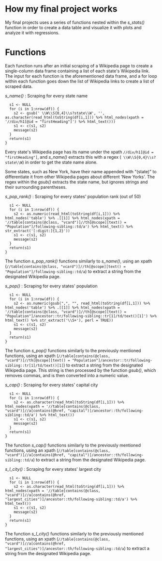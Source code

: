 # How my final project works

My final projects uses a series of functions nested within the _s_stats()_ function in order to create a data table and visualize it with plots and analyze it with regressions.

# Functions

Each function runs after an initial scraping of a Wikipedia page to create a single-column data frame containing a list of each state's Wikipedia link. The input for each function is the aforementioned data frame, and a for loop within each function goes down the list of Wikipedia links to create a list of scraped data.

_s_name()_ : Scraping for every state name
```s_name <- function(df) {
  s1 <- NULL
  for (i in 1:nrow(df)) {
    s2 <- gsub(' \\W\\S{0,4}\\s?state\\W', '', as.character(read_html(toString(df[i,1])) %>% html_nodes(xpath = '//div/h1[@id = "firstHeading"]') %>% html_text()))
    s1 <- c(s1, s2)
    message(s2)
  }
  return(s1)
}
```

Every state's Wikipedia page has its name under the xpath `//div/h1[@id = "firstHeading"]`, and _s_name()_ extracts this with a regex (` \\W\\S{0,4}\\s?state\\W`) in order to get the state name alone.

Some states, such as New York, have their name appended with "(state)" to differentiate it from other Wikipedia pages about different 'New Yorks'. The regex within the _gsub()_ extracts the state name, but ignores strings and their surrounding parentheses.

_s_pop_rank()_ : Scraping for every states' population rank (out of 50)
```s_pop_rank <- function(df) {
  s1 <- NULL
  for (i in 1:nrow(df)) {
    s2 <- as.numeric(read_html(toString(df[i,1])) %>% html_nodes('table') %>% .[[1]] %>% html_nodes(xpath = '//table[contains(@class, "vcard")]//th[@scope][text() = "Population"]/following-sibling::td/a') %>% html_text() %>% str_extract('[:digit:]{1,2}'))
    s1 <- c(s1, s2)
    message(s2)
  }
  return(s1)
}
```

The function _s_pop_rank()_ functions similarly to _s_name()_, using an xpath (`//table[contains(@class, "vcard")]//th[@scope][text() = "Population"]/following-sibling::td/a`) to extract a string from the designated Wikipedia page.

_s_pop()_ : Scraping for every states' population
```s_pop <- function(df) {
  s1 <- NULL
  for (i in 1:nrow(df)) {
    s2 <- as.numeric(gsub(",", "", read_html(toString(df[i,1])) %>% html_nodes('table') %>% .[[1]] %>% html_nodes(xpath = '//table[contains(@class, "vcard")]//th[@scope][text() = "Population"]/ancestor::tr/following-sibling::tr[1]/td/text()[1]') %>% html_text() %>% str_extract('\\S+'), perl = TRUE))
    s1 <- c(s1, s2)
    message(s2)
  }
  return(s1)
}
```

The function _s_pop()_ functions similarly to the previously mentioned functions, using an xpath (`//table[contains(@class, "vcard")]//th[@scope][text() = "Population"]/ancestor::tr/following-sibling::tr[1]/td/text()[1]`) to extract a string from the designated Wikipedia page. This string is then processed by the function _gsub()_, which removes commas, and is then converted into a numeric value.

_s_cap()_ : Scraping for every states' capital city
```s_cap <- function(df) {
  s1 <- NULL
  for (i in 1:nrow(df)) {
    s2 <- as.character(read_html(toString(df[i,1])) %>% html_nodes(xpath = '//table[contains(@class, "vcard")]//a[contains(@href, "capital")]/ancestor::th/following-sibling::td/a') %>% html_text())
    s1 <- c(s1, s2)
    message(s2)
  }
  return(s1)
}
```

The function _s_cap()_ functions similarly to the previously mentioned functions, using an xpath (`//table[contains(@class, "vcard")]//a[contains(@href, "capital")]/ancestor::th/following-sibling::td/a`) to extract a string from the designated Wikipedia page.

_s_l_city()_ : Scraping for every states' largest city
```s_l_city <- function(df) {
  s1 <- NULL
  for (i in 1:nrow(df)) {
    s2 <- as.character(read_html(toString(df[i,1])) %>% html_nodes(xpath = '//table[contains(@class, "vcard")]//a[contains(@href, "largest_cities")]/ancestor::th/following-sibling::td/a') %>% html_text())
    s1 <- c(s1, s2)
    message(s2)
  }
  return(s1)
}
```

The function _s_l_city()_ functions similarly to the previously mentioned functions, using an xpath (`//table[contains(@class, "vcard")]//a[contains(@href, "largest_cities")]/ancestor::th/following-sibling::td/a`) to extract a string from the designated Wikipedia page.
